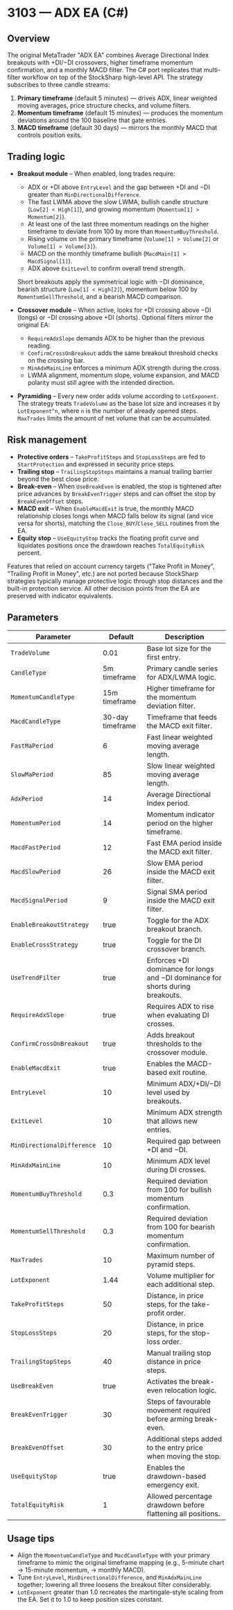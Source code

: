 # 3103 — ADX EA (C#)

## Overview
The original MetaTrader "ADX EA" combines Average Directional Index breakouts with +DI/−DI crossovers, higher timeframe momentum confirmation, and a monthly MACD filter. The C# port replicates that multi-filter workflow on top of the StockSharp high-level API. The strategy subscribes to three candle streams:

1. **Primary timeframe** (default 5 minutes) — drives ADX, linear weighted moving averages, price structure checks, and volume filters.
2. **Momentum timeframe** (default 15 minutes) — produces the momentum deviations around the 100 baseline that gate entries.
3. **MACD timeframe** (default 30 days) — mirrors the monthly MACD that controls position exits.

## Trading logic
- **Breakout module** – When enabled, long trades require:
  - ADX or +DI above `EntryLevel` and the gap between +DI and −DI greater than `MinDirectionalDifference`.
  - The fast LWMA above the slow LWMA, bullish candle structure (`Low[2] < High[1]`), and growing momentum (`Momentum[1] > Momentum[2]`).
  - At least one of the last three momentum readings on the higher timeframe to deviate from 100 by more than `MomentumBuyThreshold`.
  - Rising volume on the primary timeframe (`Volume[1] > Volume[2]` or `Volume[1] > Volume[3]`).
  - MACD on the monthly timeframe bullish (`MacdMain[1] > MacdSignal[1]`).
  - ADX above `ExitLevel` to confirm overall trend strength.
  
  Short breakouts apply the symmetrical logic with −DI dominance, bearish structure (`Low[1] < High[2]`), momentum below 100 by `MomentumSellThreshold`, and a bearish MACD comparison.

- **Crossover module** – When active, looks for +DI crossing above −DI (longs) or −DI crossing above +DI (shorts). Optional filters mirror the original EA:
  - `RequireAdxSlope` demands ADX to be higher than the previous reading.
  - `ConfirmCrossOnBreakout` adds the same breakout threshold checks on the crossing bar.
  - `MinAdxMainLine` enforces a minimum ADX strength during the cross.
  - LWMA alignment, momentum slope, volume expansion, and MACD polarity must still agree with the intended direction.

- **Pyramiding** – Every new order adds volume according to `LotExponent`. The strategy treats `TradeVolume` as the base lot size and increases it by `LotExponent^n`, where `n` is the number of already opened steps. `MaxTrades` limits the amount of net volume that can be accumulated.

## Risk management
- **Protective orders** – `TakeProfitSteps` and `StopLossSteps` are fed to `StartProtection` and expressed in security price steps.
- **Trailing stop** – `TrailingStopSteps` maintains a manual trailing barrier beyond the best close price.
- **Break-even** – When `UseBreakEven` is enabled, the stop is tightened after price advances by `BreakEvenTrigger` steps and can offset the stop by `BreakEvenOffset` steps.
- **MACD exit** – When `EnableMacdExit` is true, the monthly MACD relationship closes longs when MACD falls below its signal (and vice versa for shorts), matching the `Close_BUY`/`Close_SELL` routines from the EA.
- **Equity stop** – `UseEquityStop` tracks the floating profit curve and liquidates positions once the drawdown reaches `TotalEquityRisk` percent.

Features that relied on account currency targets ("Take Profit in Money", "Trailing Profit in Money", etc.) are not ported because StockSharp strategies typically manage protective logic through stop distances and the built-in protection service. All other decision points from the EA are preserved with indicator equivalents.

## Parameters
| Parameter | Default | Description |
|-----------|---------|-------------|
| `TradeVolume` | 0.01 | Base lot size for the first entry. |
| `CandleType` | 5m timeframe | Primary candle series for ADX/LWMA logic. |
| `MomentumCandleType` | 15m timeframe | Higher timeframe for the momentum deviation filter. |
| `MacdCandleType` | 30-day timeframe | Timeframe that feeds the MACD exit filter. |
| `FastMaPeriod` | 6 | Fast linear weighted moving average length. |
| `SlowMaPeriod` | 85 | Slow linear weighted moving average length. |
| `AdxPeriod` | 14 | Average Directional Index period. |
| `MomentumPeriod` | 14 | Momentum indicator period on the higher timeframe. |
| `MacdFastPeriod` | 12 | Fast EMA period inside the MACD exit filter. |
| `MacdSlowPeriod` | 26 | Slow EMA period inside the MACD exit filter. |
| `MacdSignalPeriod` | 9 | Signal SMA period inside the MACD exit filter. |
| `EnableBreakoutStrategy` | true | Toggle for the ADX breakout branch. |
| `EnableCrossStrategy` | true | Toggle for the DI crossover branch. |
| `UseTrendFilter` | true | Enforces +DI dominance for longs and −DI dominance for shorts during breakouts. |
| `RequireAdxSlope` | true | Requires ADX to rise when evaluating DI crosses. |
| `ConfirmCrossOnBreakout` | true | Adds breakout thresholds to the crossover module. |
| `EnableMacdExit` | true | Enables the MACD-based exit routine. |
| `EntryLevel` | 10 | Minimum ADX/+DI/−DI level used by breakouts. |
| `ExitLevel` | 10 | Minimum ADX strength that allows new entries. |
| `MinDirectionalDifference` | 10 | Required gap between +DI and −DI. |
| `MinAdxMainLine` | 10 | Minimum ADX level during DI crosses. |
| `MomentumBuyThreshold` | 0.3 | Required deviation from 100 for bullish momentum confirmation. |
| `MomentumSellThreshold` | 0.3 | Required deviation from 100 for bearish momentum confirmation. |
| `MaxTrades` | 10 | Maximum number of pyramid steps. |
| `LotExponent` | 1.44 | Volume multiplier for each additional step. |
| `TakeProfitSteps` | 50 | Distance, in price steps, for the take-profit order. |
| `StopLossSteps` | 20 | Distance, in price steps, for the stop-loss order. |
| `TrailingStopSteps` | 40 | Manual trailing stop distance in price steps. |
| `UseBreakEven` | true | Activates the break-even relocation logic. |
| `BreakEvenTrigger` | 30 | Steps of favourable movement required before arming break-even. |
| `BreakEvenOffset` | 30 | Additional steps added to the entry price when moving the stop. |
| `UseEquityStop` | true | Enables the drawdown-based emergency exit. |
| `TotalEquityRisk` | 1 | Allowed percentage drawdown before flattening all positions. |

## Usage tips
- Align the `MomentumCandleType` and `MacdCandleType` with your primary timeframe to mimic the original timeframe mapping (e.g., 5-minute chart → 15-minute momentum, → monthly MACD).
- Tune `EntryLevel`, `MinDirectionalDifference`, and `MinAdxMainLine` together; lowering all three loosens the breakout filter considerably.
- `LotExponent` greater than 1.0 recreates the martingale-style scaling from the EA. Set it to 1.0 to keep position sizes constant.

